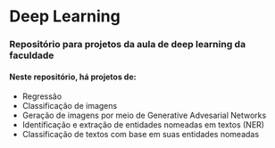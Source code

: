 # Deep Learning
### Repositório para projetos da aula de deep learning da faculdade
#### Neste repositório, há projetos de: 
- Regressão
- Classificação de imagens
- Geração de imagens por meio de Generative Advesarial Networks
- Identificação e extração de entidades nomeadas em textos (NER)
- Classificação de textos com base em suas entidades nomeadas
